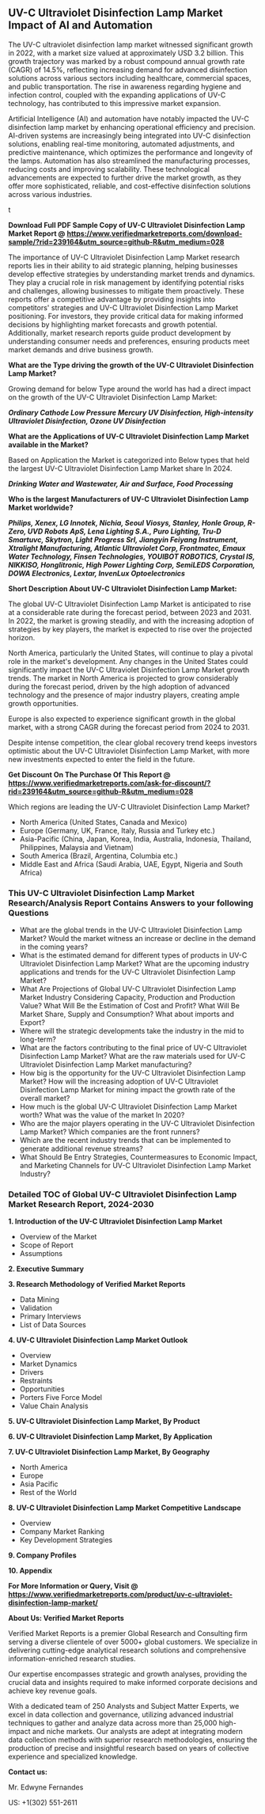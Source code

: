 <h2>UV-C Ultraviolet Disinfection Lamp Market Impact of AI and Automation</h2><p>The UV-C ultraviolet disinfection lamp market witnessed significant growth in 2022, with a market size valued at approximately USD 3.2 billion. This growth trajectory was marked by a robust compound annual growth rate (CAGR) of 14.5%, reflecting increasing demand for advanced disinfection solutions across various sectors including healthcare, commercial spaces, and public transportation. The rise in awareness regarding hygiene and infection control, coupled with the expanding applications of UV-C technology, has contributed to this impressive market expansion.</p><p>Artificial Intelligence (AI) and automation have notably impacted the UV-C disinfection lamp market by enhancing operational efficiency and precision. AI-driven systems are increasingly being integrated into UV-C disinfection solutions, enabling real-time monitoring, automated adjustments, and predictive maintenance, which optimizes the performance and longevity of the lamps. Automation has also streamlined the manufacturing processes, reducing costs and improving scalability. These technological advancements are expected to further drive the market growth, as they offer more sophisticated, reliable, and cost-effective disinfection solutions across various industries.</p>t</p><p id="" class=""><strong>Download Full PDF Sample Copy of UV-C Ultraviolet Disinfection Lamp Market Report @ <a href="https://www.verifiedmarketreports.com/download-sample/?rid=239164&utm_source=github-R&utm_medium=028" target="_blank">https://www.verifiedmarketreports.com/download-sample/?rid=239164&utm_source=github-R&utm_medium=028</a></strong></p><p>The importance of&nbsp;UV-C Ultraviolet Disinfection Lamp Market research reports lies in their ability to aid strategic planning, helping businesses develop effective strategies by understanding market trends and dynamics. They play a crucial role in risk management by identifying potential risks and challenges, allowing businesses to mitigate them proactively. These reports offer a competitive advantage by providing insights into competitors' strategies and UV-C Ultraviolet Disinfection Lamp Market positioning. For investors, they provide critical data for making informed decisions by highlighting market forecasts and growth potential. Additionally, market research reports guide product development by understanding consumer needs and preferences, ensuring products meet market demands and drive business growth.</p><p><strong>What are the&nbsp;Type driving the growth of the UV-C Ultraviolet Disinfection Lamp Market?</strong></p><p id="" class="">Growing demand for below Type around the world has had a direct impact on the growth of the UV-C Ultraviolet Disinfection Lamp Market:</p><em><strong>Ordinary Cathode Low Pressure Mercury UV Disinfection, High-intensity Ultraviolet Disinfection, Ozone UV Disinfection</strong></em></p><strong>What are the&nbsp;Applications&nbsp;of UV-C Ultraviolet Disinfection Lamp Market available in the Market?</strong></p><p id="" class="">Based on Application the Market is categorized into Below types that held the largest UV-C Ultraviolet Disinfection Lamp Market share In 2024.</p><em><strong>Drinking Water and Wastewater, Air and Surface, Food Processing</strong></em></p><strong>Who is the largest Manufacturers of UV-C Ultraviolet Disinfection Lamp Market worldwide?</strong></p><p><em><strong>Philips, Xenex, LG Innotek, Nichia, Seoul Viosys, Stanley, Honle Group, R-Zero, UVD Robots ApS, Lena Lighting S.A., Puro Lighting, Tru-D Smartuvc, Skytron, Light Progress Srl, Jiangyin Feiyang Instrument, Xtralight Manufacturing, Atlantic Ultraviolet Corp, Frontmatec, Emaux Water Technology, Finsen Technologies, YOUIBOT ROBOTICS, Crystal IS, NIKKISO, Honglitronic, High Power Lighting Corp, SemiLEDS Corporation, DOWA Electronics, Lextar, InvenLux Optoelectronics</strong></em></p><p id="" class=""><strong>Short Description About UV-C Ultraviolet Disinfection Lamp Market:</strong></p><p>The global UV-C Ultraviolet Disinfection Lamp Market is anticipated to rise at a considerable rate during the forecast period, between 2023 and 2031. In 2022, the market is growing steadily, and with the increasing adoption of strategies by key players, the market is expected to rise over the projected horizon.</p><p>North America, particularly the United States, will continue to play a pivotal role in the market's development. Any changes in the United States could significantly impact the UV-C Ultraviolet Disinfection Lamp Market growth trends. The market in North America is projected to grow considerably during the forecast period, driven by the high adoption of advanced technology and the presence of major industry players, creating ample growth opportunities.</p><p>Europe is also expected to experience significant growth in the global market, with a strong CAGR during the forecast period from 2024 to 2031.</p><p>Despite intense competition, the clear global recovery trend keeps investors optimistic about the UV-C Ultraviolet Disinfection Lamp Market, with more new investments expected to enter the field in the future.</p><p id="" class=""><strong>Get Discount On The Purchase Of This Report @ <a href="https://www.verifiedmarketreports.com/ask-for-discount/?rid=239164&utm_source=github-R&utm_medium=028" target="_blank">https://www.verifiedmarketreports.com/ask-for-discount/?rid=239164&utm_source=github-R&utm_medium=028</a></strong></p>Which regions are leading the UV-C Ultraviolet Disinfection Lamp Market?</p><ul><li>North America (United States, Canada and Mexico)</li><li>Europe (Germany, UK, France, Italy, Russia and Turkey etc.)</li><li>Asia-Pacific (China, Japan, Korea, India, Australia, Indonesia, Thailand, Philippines, Malaysia and Vietnam)</li><li>South America (Brazil, Argentina, Columbia etc.)</li><li>Middle East and Africa (Saudi Arabia, UAE, Egypt, Nigeria and South Africa)</li></ul><h3 id="" class="">This UV-C Ultraviolet Disinfection Lamp Market Research/Analysis Report Contains Answers to your following Questions</h3><ul><li>What are the global trends in the UV-C Ultraviolet Disinfection Lamp Market? Would the market witness an increase or decline in the demand in the coming years?</li><li>What is the estimated demand for different types of products in UV-C Ultraviolet Disinfection Lamp Market? What are the upcoming industry applications and trends for the UV-C Ultraviolet Disinfection Lamp Market?</li><li>What Are Projections of Global UV-C Ultraviolet Disinfection Lamp Market Industry Considering Capacity, Production and Production Value? What Will Be the Estimation of Cost and Profit? What Will Be Market Share, Supply and Consumption? What about imports and Export?</li><li>Where will the strategic developments take the industry in the mid to long-term?</li><li>What are the factors contributing to the final price of UV-C Ultraviolet Disinfection Lamp Market? What are the raw materials used for UV-C Ultraviolet Disinfection Lamp Market manufacturing?</li><li>How big is the opportunity for the UV-C Ultraviolet Disinfection Lamp Market? How will the increasing adoption of UV-C Ultraviolet Disinfection Lamp Market for mining impact the growth rate of the overall market?</li><li>How much is the global UV-C Ultraviolet Disinfection Lamp Market worth? What was the value of the market In 2020?</li><li>Who are the major players operating in the UV-C Ultraviolet Disinfection Lamp Market? Which companies are the front runners?</li><li>Which are the recent industry trends that can be implemented to generate additional revenue streams?</li><li>What Should Be Entry Strategies, Countermeasures to Economic Impact, and Marketing Channels for UV-C Ultraviolet Disinfection Lamp Market Industry?</li></ul><h3 id="" class="">Detailed TOC of Global UV-C Ultraviolet Disinfection Lamp Market Research Report, 2024-2030</h3><p id="" class=""><strong>1. Introduction of the UV-C Ultraviolet Disinfection Lamp Market</strong></p><ul><li>Overview of the Market</li><li>Scope of Report</li><li>Assumptions</li></ul><p id="" class=""><strong>2. Executive Summary</strong></p><p id="" class=""><strong>3. Research Methodology of Verified Market Reports</strong></p><ul><li>Data Mining</li><li>Validation</li><li>Primary Interviews</li><li>List of Data Sources</li></ul><p id="" class=""><strong>4. UV-C Ultraviolet Disinfection Lamp Market Outlook</strong></p><ul><li>Overview</li><li>Market Dynamics</li><li>Drivers</li><li>Restraints</li><li>Opportunities</li><li>Porters Five Force Model</li><li>Value Chain Analysis</li></ul><p id="" class=""><strong>5. UV-C Ultraviolet Disinfection Lamp Market, By Product</strong></p><p id="" class=""><strong>6. UV-C Ultraviolet Disinfection Lamp Market, By Application</strong></p><p id="" class=""><strong>7. UV-C Ultraviolet Disinfection Lamp Market, By Geography</strong></p><ul><li>North America</li><li>Europe</li><li>Asia Pacific</li><li>Rest of the World</li></ul><p id="" class=""><strong>8. UV-C Ultraviolet Disinfection Lamp Market Competitive Landscape</strong></p><ul><li>Overview</li><li>Company Market Ranking</li><li>Key Development Strategies</li></ul><p id="" class=""><strong>9. Company Profiles</strong></p><p id="" class=""><strong>10. Appendix</strong></p><p id="" class=""><strong>For More Information or Query, Visit @ <a href="https://www.verifiedmarketreports.com/product/uv-c-ultraviolet-disinfection-lamp-market/" target="_blank">https://www.verifiedmarketreports.com/product/uv-c-ultraviolet-disinfection-lamp-market/</a></strong></p><p id="" class=""><strong>About Us: Verified Market Reports</strong></p><p id="" class="">Verified Market Reports is a premier Global Research and Consulting firm serving a diverse clientele of over 5000+ global customers. We specialize in delivering cutting-edge analytical research solutions and comprehensive information-enriched research studies.</p><p id="" class="">Our expertise encompasses strategic and growth analyses, providing the crucial data and insights required to make informed corporate decisions and achieve key revenue goals.</p><p id="" class="">With a dedicated team of 250 Analysts and Subject Matter Experts, we excel in data collection and governance, utilizing advanced industrial techniques to gather and analyze data across more than 25,000 high-impact and niche markets. Our analysts are adept at integrating modern data collection methods with superior research methodologies, ensuring the production of precise and insightful research based on years of collective experience and specialized knowledge.</p><p id="" class=""><strong>Contact us:</strong></p><p id="" class="">Mr. Edwyne Fernandes</p><p id="" class="">US: +1(302) 551-2611</p>